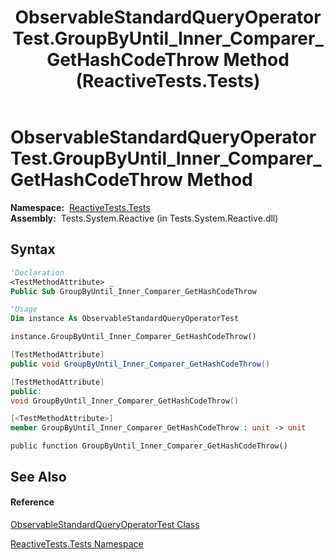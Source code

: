 ﻿---
title: ObservableStandardQueryOperatorTest.GroupByUntil_Inner_Comparer_GetHashCodeThrow Method  (ReactiveTests.Tests)
TOCTitle: GroupByUntil_Inner_Comparer_GetHashCodeThrow Method
ms:assetid: M:ReactiveTests.Tests.ObservableStandardQueryOperatorTest.GroupByUntil_Inner_Comparer_GetHashCodeThrow
ms:mtpsurl: https://msdn.microsoft.com/en-us/library/reactivetests.tests.observablestandardqueryoperatortest.groupbyuntil_inner_comparer_gethashcodethrow(v=VS.103)
ms:contentKeyID: 36618942
ms.date: 06/28/2011
mtps_version: v=VS.103
f1_keywords:
- ReactiveTests.Tests.ObservableStandardQueryOperatorTest.GroupByUntil_Inner_Comparer_GetHashCodeThrow
dev_langs:
- CSharp
- JScript
- VB
- FSharp
- c++
---

# ObservableStandardQueryOperatorTest.GroupByUntil\_Inner\_Comparer\_GetHashCodeThrow Method

**Namespace:**  [ReactiveTests.Tests](hh289046\(v=vs.103\).md)  
**Assembly:**  Tests.System.Reactive (in Tests.System.Reactive.dll)

## Syntax

``` vb
'Declaration
<TestMethodAttribute> _
Public Sub GroupByUntil_Inner_Comparer_GetHashCodeThrow
```

``` vb
'Usage
Dim instance As ObservableStandardQueryOperatorTest

instance.GroupByUntil_Inner_Comparer_GetHashCodeThrow()
```

``` csharp
[TestMethodAttribute]
public void GroupByUntil_Inner_Comparer_GetHashCodeThrow()
```

``` c++
[TestMethodAttribute]
public:
void GroupByUntil_Inner_Comparer_GetHashCodeThrow()
```

``` fsharp
[<TestMethodAttribute>]
member GroupByUntil_Inner_Comparer_GetHashCodeThrow : unit -> unit 
```

``` jscript
public function GroupByUntil_Inner_Comparer_GetHashCodeThrow()
```

## See Also

#### Reference

[ObservableStandardQueryOperatorTest Class](hh288944\(v=vs.103\).md)

[ReactiveTests.Tests Namespace](hh289046\(v=vs.103\).md)

